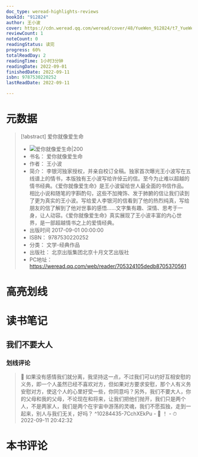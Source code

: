 ```yaml
---
doc_type: weread-highlights-reviews
bookId: "912824"
author: 王小波
cover: https://cdn.weread.qq.com/weread/cover/48/YueWen_912824/t7_YueWen_912824.jpg
reviewCount: 1
noteCount: 0
readingStatus: 读完
progress: 60%
totalReadDay: 2
readingTime: 1小时3分钟
readingDate: 2022-09-01
finishedDate: 2022-09-11
isbn: 9787530220252
lastReadDate: 2022-09-11

---
```

# 元数据
> [!abstract] 爱你就像爱生命
> - ![ 爱你就像爱生命|200](https://cdn.weread.qq.com/weread/cover/48/YueWen_912824/t7_YueWen_912824.jpg)
> - 书名： 爱你就像爱生命
> - 作者： 王小波
> - 简介： 李银河独家授权，并亲自校订全稿。独家首次曝光王小波写在五线谱上的情书，本版独有王小波写给许倬云的信。至今为止难以超越的情书经典。《爱你就像爱生命》是王小波留给世人最全面的书信作品。相比小说和随笔的字斟酌句，这些不加掩饰、发于肺腑的信让我们读到了更为真实的王小波。写给爱人李银河的信看到了他的热烈纯真，写给朋友的信了解到了他对世事的感悟……文字集有趣、深情、思考于一身，让人动容。《爱你就像爱生命》真实展现了王小波丰富的内心世界，是一部超越情书之上的爱情经典。
> - 出版时间 2017-09-01 00:00:00
> - ISBN： 9787530220252
> - 分类： 文学-经典作品
> - 出版社： 北京出版集团北京十月文艺出版社
> - PC地址：https://weread.qq.com/web/reader/705324105dedb8705370561

# 高亮划线

# 读书笔记

## 我们不要大人

### 划线评论
> 📌 如果没有感情我们就分离，我坚持这一点，不过我们可以约好互相安慰的义务，即一个人虽然已经不喜欢对方，但如果对方要求安慰，那个人有义务安慰对方，使这个人的心里好受一些，你同意吗？另外，我们不要大人，你的父母和我的父母，不论现在和将来，让我们把他们抛开，我们只是两个人，不是两家人，我们是两个在宇宙中游荡的灵魂，我们不愿孤独，走到一起来，别人与我们无关，好吗？  ^10284435-7CchXEkPu
    - 💭 ！
    - ⏱ 2022-09-11 20:42:32
   
# 本书评论
